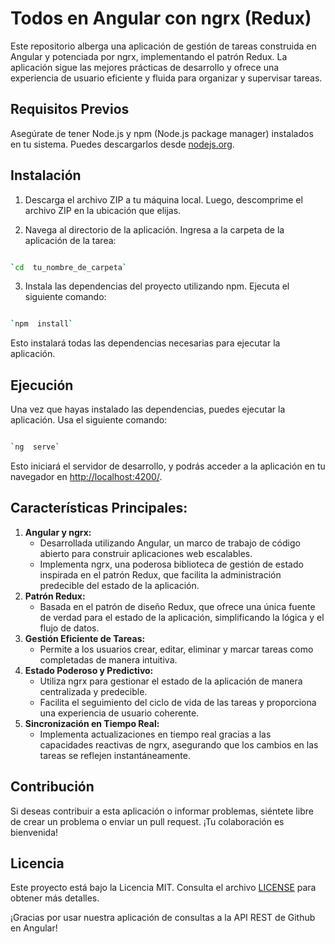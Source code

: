 
# Todos en Angular con ngrx (Redux)


Este repositorio alberga una aplicación de gestión de tareas construida en Angular y potenciada por ngrx, implementando el patrón Redux. La aplicación sigue las mejores prácticas de desarrollo y ofrece una experiencia de usuario eficiente y fluida para organizar y supervisar tareas.

## Requisitos Previos

Asegúrate de tener Node.js y npm (Node.js package manager) instalados en tu sistema. Puedes descargarlos desde [nodejs.org](https://nodejs.org/).

## Instalación

  

1.  Descarga el archivo ZIP a tu máquina local. Luego, descomprime el archivo ZIP en la ubicación que elijas.
    
2.  Navega al directorio de la aplicación. Ingresa a la carpeta de la aplicación de la tarea:

```bash

`cd  tu_nombre_de_carpeta`

```

3. Instala las dependencias del proyecto utilizando npm. Ejecuta el siguiente comando:

```bash

`npm  install`

```

Esto instalará todas las dependencias necesarias para ejecutar la aplicación.

## Ejecución

Una vez que hayas instalado las dependencias, puedes ejecutar la aplicación. Usa el siguiente comando:

```bash

`ng  serve`

```

Esto iniciará el servidor de desarrollo, y podrás acceder a la aplicación en tu navegador en [http://localhost:4200/](http://localhost:4200/).

## Características Principales:

1. **Angular y ngrx:**
	- Desarrollada utilizando Angular, un marco de trabajo de código abierto para construir aplicaciones web escalables.
	- Implementa ngrx, una poderosa biblioteca de gestión de estado inspirada en el patrón Redux, que facilita la administración predecible del estado de la aplicación.
2. **Patrón Redux:**
	- Basada en el patrón de diseño Redux, que ofrece una única fuente de verdad para el estado de la aplicación, simplificando la lógica y el flujo de datos.
3. **Gestión Eficiente de Tareas:**
	- Permite a los usuarios crear, editar, eliminar y marcar tareas como completadas de manera intuitiva.
4. **Estado Poderoso y Predictivo:**
	-   Utiliza ngrx para gestionar el estado de la aplicación de manera centralizada y predecible.
	-   Facilita el seguimiento del ciclo de vida de las tareas y proporciona una experiencia de usuario coherente.
5. **Sincronización en Tiempo Real:**
	-   Implementa actualizaciones en tiempo real gracias a las capacidades reactivas de ngrx, asegurando que los cambios en las tareas se reflejen instantáneamente.

## Contribución

Si deseas contribuir a esta aplicación o informar problemas, siéntete libre de crear un problema o enviar un pull request. ¡Tu colaboración es bienvenida!

## Licencia

Este proyecto está bajo la Licencia MIT. Consulta el archivo [LICENSE](https://opensource.org/license/mit/) para obtener más detalles.

¡Gracias por usar nuestra aplicación de consultas a la API REST de Github en Angular!
